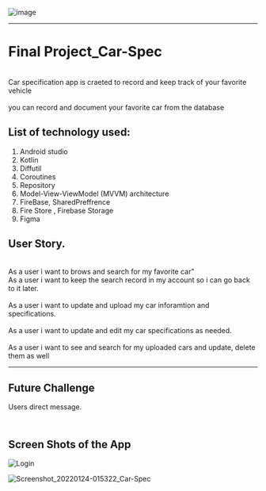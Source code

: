 ![image](https://user-images.githubusercontent.com/91452385/140163605-bc905803-1b3d-43ac-b406-2244fd5d7218.png)

________________________________________________________________________________________________________________
# Final Project_Car-Spec
<br> Car specification app is craeted to record and keep track of your favorite vehicle <br>
<br> you can record and document your favorite car from the database<br>



## List of technology used:
1. Android studio
2. Kotlin
3. Diffutil 
4. Coroutines
5. Repository
6. Model-View-ViewModel (MVVM) architecture
7. FireBase, SharedPreffrence 
8. Fire Store , Firebase Storage
9. Figma


## User Story.
<br> As a user i want to brows and search for my favorite car"
<br> As a user i want to keep the search record in my account so i can go back to it later. <br> 
<br> As a user i want to update and upload my car inforamtion and specifications. <br>
<br> As a user i want to update and edit my car specifications as needed. <br>
<br> As a user i want to see and search for my uploaded cars and update, delete them as well <br>

____________________________________________________________________________________________________________________

## Future Challenge
Users direct message.

## <br> Screen Shots of the App <br>




![Login](https://user-images.githubusercontent.com/91452385/150700845-869cb3b8-83af-4818-b24f-8d7edccc9cc4.png)

![Screenshot_20220124-015322_Car-Spec](https://user-images.githubusercontent.com/91452385/150701611-def54773-ec59-40ae-b745-53d45d80ef22.jpg)
